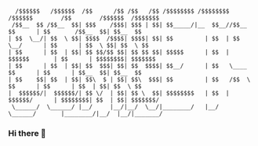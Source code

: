 ```
  /$$$$$$   /$$$$$$  /$$      /$$ /$$   /$$ /$$$$$$$$ /$$$$$$$$ /$$$$$$        /$$        /$$$$$$  /$$$$$$$ 
 /$$__  $$ /$$__  $$| $$$    /$$$| $$$ | $$| $$_____/|__  $$__//$$__  $$      | $$       /$$__  $$| $$__  $$
| $$  \__/| $$  \ $$| $$$$  /$$$$| $$$$| $$| $$         | $$  | $$  \__/      | $$      | $$  \ $$| $$  \ $$
| $$      | $$  | $$| $$ $$/$$ $$| $$ $$ $$| $$$$$      | $$  |  $$$$$$       | $$      | $$$$$$$$| $$$$$$$ 
| $$      | $$  | $$| $$  $$$| $$| $$  $$$$| $$__/      | $$   \____  $$      | $$      | $$__  $$| $$__  $$
| $$    $$| $$  | $$| $$\  $ | $$| $$\  $$$| $$         | $$   /$$  \ $$      | $$      | $$  | $$| $$  \ $$
|  $$$$$$/|  $$$$$$/| $$ \/  | $$| $$ \  $$| $$$$$$$$   | $$  |  $$$$$$/      | $$$$$$$$| $$  | $$| $$$$$$$/
 \______/  \______/ |__/     |__/|__/  \__/|________/   |__/   \______/       |________/|__/  |__/|_______/ 
```
### Hi there 👋

<!--
**comnets-unsri/comnets-unsri** is a ✨ _special_ ✨ repository because its `README.md` (this file) appears on your GitHub profile.

Here are some ideas to get you started:

- 🔭 I’m currently working on ...
- 🌱 I’m currently learning ...
- 👯 I’m looking to collaborate on ...
- 🤔 I’m looking for help with ...
- 💬 Ask me about ...
- 📫 How to reach me: ...
- 😄 Pronouns: ...
- ⚡ Fun fact: ...
-->

